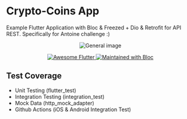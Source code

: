 # Crypto-Coins App
Example Flutter Application with Bloc & Freezed + Dio & Retrofit for API REST. Specifically for Antoine challenge :)


<p align="center"><img src="https://github.com/Doldrums/app_crypto/blob/master/images/general.png?raw=true" alt="General image"></p>

<p align="center">
   <a href="https://twitter.com/flutterfiredev">
    <img src="https://img.shields.io/badge/awesome-Flutter-1da1f2.svg?style=plastic" alt="Awesome Flutter" />
  </a>
  <a href="https://github.com/felangel/bloc">
    <img src="https://img.shields.io/badge/maintained%20with-Bloc-f700ff.svg?style=plastic" alt="Maintained with Bloc" />
  </a>
</p>

## Test Coverage
- Unit Testing (flutter_test)
- Integration Testing (integration_test)
- Mock Data (http_mock_adapter)
- Github Actions (iOS & Android Integration Test)
